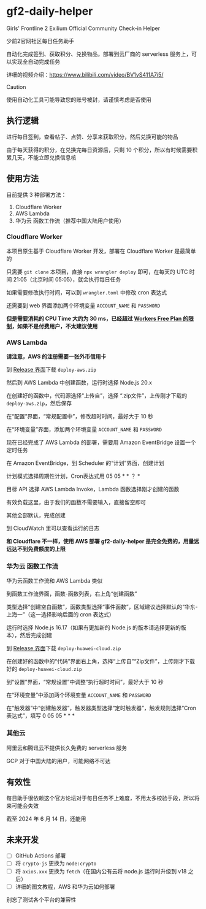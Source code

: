 # gf2-daily-helper
Girls' Frontline 2 Exilium Official Community Check-in Helper

少前2官网社区每日任务助手

自动化完成签到、获取积分、兑换物品，部署到云厂商的 serverless 服务上，可以实现全自动完成任务

详细的视频介绍：https://www.bilibili.com/video/BV1vS411A7i5/

> [!CAUTION]
> 使用自动化工具可能导致您的账号被封，请谨慎考虑是否使用

## 执行逻辑
进行每日签到，查看帖子、点赞、分享来获取积分，然后兑换可能的物品

由于每天获得的积分，在兑换完每日资源后，只剩 10 个积分，所以有时候需要积累几天，不能立即兑换信息核

## 使用方法
目前提供 3 种部署方法：
1. Cloudflare Worker
2. AWS Lambda
3. 华为云 函数工作流（推荐中国大陆用户使用）

### Cloudflare Worker
本项目原生基于 Cloudflare Worker 开发，部署在 Cloudflare Worker 是最简单的

只需要 `git clone` 本项目，直接 `npx wrangler deploy` 即可，在每天的 UTC 时间 21:05（北京时间 05:05），就会执行每日任务

如果需要修改执行时间，可以到 `wrangler.toml` 中修改 cron 表达式

还需要到 web 界面添加两个环境变量 `ACCOUNT_NAME` 和 `PASSWORD`

**但是需要消耗的 CPU Time 大约为 30 ms，已经超过 [Workers Free Plan 的限制](https://developers.cloudflare.com/workers/platform/pricing/#workers)，如果不是付费用户，不太建议使用**

### AWS Lambda
**请注意，AWS 的注册需要一张外币信用卡**

到 [Release 界面](https://github.com/chesha1/gf2-daily-helper/releases)下载 `deploy-aws.zip`

然后到 AWS Lambda 中创建函数，运行时选择 Node.js 20.x

在创建好的函数中，代码源选择“上传自”，选择 “.zip文件”，上传刚才下载的 `deploy-aws.zip`，然后保存

在“配置”界面，“常规配置中”，修改超时时间，最好大于 10 秒

在“环境变量”界面，添加两个环境变量 `ACCOUNT_NAME` 和 `PASSWORD`

现在已经完成了 AWS Lambda 的部署，需要用 Amazon EventBridge 设置一个定时任务

在 Amazon EventBridge，到 Scheduler 的“计划”界面，创建计划

计划模式选择周期性计划，Cron表达式用 05 05 * * ？ *

目标 API 选择 AWS Lambda Invoke，Lambda 函数选择刚才创建的函数

有效负载这里，由于我们的函数不需要输入，直接留空即可

其他全部默认，完成创建

到 CloudWatch 里可以查看运行的日志

**和 Cloudflare 不一样，使用 AWS 部署 gf2-daily-helper 是完全免费的，用量远远达不到免费额度的上限**

### 华为云 函数工作流
华为云函数工作流和 AWS Lambda 类似

到函数工作流界面，函数-函数列表，右上角“创建函数”

类型选择“创建空白函数”，函数类型选择“事件函数”，区域建议选择默认的“华东-上海一”（这一选择影响后面的 cron 表达式）

运行时选择 Node.js 16.17（如果有更加新的 Node.js 的版本请选择更新的版本），然后完成创建

到 [Release 界面](https://github.com/chesha1/gf2-daily-helper/releases)下载 `deploy-huawei-cloud.zip`

在创建好的函数中的“代码”界面右上角，选择“上传自”“Zip文件”，上传刚才下载好的 `deploy-huawei-cloud.zip`

到“设置”界面，“常规设置”中调整“执行超时时间”，最好大于 10 秒

在“环境变量”中添加两个环境变量 `ACCOUNT_NAME` 和 `PASSWORD`

在“触发器”中“创建触发器”，触发器类型选择“定时触发器”，触发规则选择“Cron表达式”，填写 0 05 05 * * *

### 其他云
阿里云和腾讯云不提供长久免费的 serverless 服务

GCP 对于中国大陆的用户，可能网络不可达

## 有效性
每日助手很依赖这个官方论坛对于每日任务不上难度，不用太多校验手段，所以将来可能会失效

截至 2024 年 6 月 14 日，还能用

## 未来开发
- [ ] GitHub Actions 部署
- [ ] 将 `crypto-js` 更换为 `node:crypto`
- [ ] 将 `axios.xxx` 更换为 `fetch`（在国内公有云将 node.js 运行时升级到 v18 之后）
- [ ] 详细的图文教程，AWS 和华为云如何部署

别忘了测试各个平台的兼容性